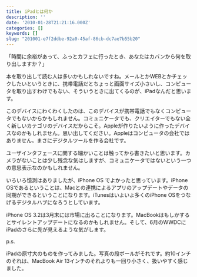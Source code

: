 ```yaml
---
title: iPadとは何か
description: ''
date: '2010-01-28T21:21:16.000Z'
categories: []
keywords: []
slug: "201001-e7f2ddbe-92a0-45af-86cb-dc7ae7b55b20"
---
```

「時間に余裕があって、ふっとカフェに行ったとき、あなたはカバンから何を取り出しますか？」

本を取り出して読む人は多いかもしれないですね。メールとかWEBとかチェックしたいというときに、携帯電話だとちょっと画面サイズ小さいし、コンピュータを取り出すわけでもない、そういうときに出てくるのが、iPadなんだと思います。

このデバイスにわくわくしたのは、このデバイスが携帯電話でもなくコンピュータでもないからかもしれません。コミュニケータでも、クリエイターでもない全く新しいカテゴリのデバイスだからこそ。Appleが作りたいように作ったデバイスなのかもしれません。思い出してください。Appleはコンピュータの会社ではありません。まさにデジタルツールを作る会社です。

ユーザインタフェースに関する細かいことは触ってから書きたいと思います。カメラがないことは少し残念な気はしますが、コミュニケータではないという一つの意思表示なのかもしれません。

いろいろ憶測はありましたが、iPhone OS でよかったと思っています。iPhone OSであるということは、Macとの連携によるアプリのアップデートやデータの同期ができるということになります。iTunesはいよいよ多くのiPhone OSをつなげるデジタルハブになろうとしています。

iPhone OS 3.2は3月末には市場に出ることになります。MacBookはもしかするとサイレントアップデートになるのかもしれません。そして、6月のWWDCにiPadのさらに先が見えるような気がします。

p.s.

iPadの原寸大のものを作ってみました。写真の段ボールがそれです。約10インチのそれは、MacBook Air 13インチのそれよりも一回り小さく、扱いやすく感じました。